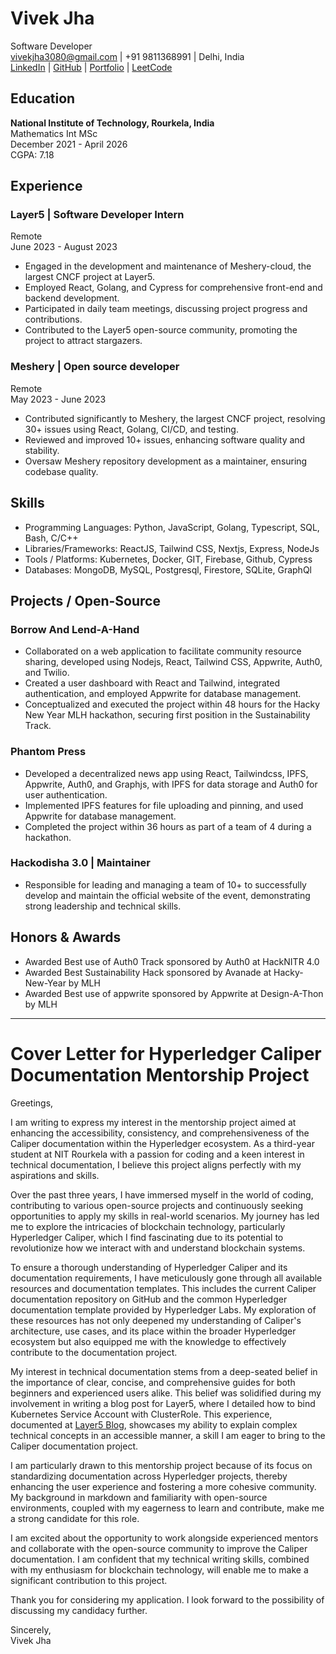 # Vivek Jha
Software Developer  
vivekjha3080@gmail.com | +91 9811368991 | Delhi, India  
[LinkedIn](https://www.linkedin.com/in/vivekjha) | [GitHub](https://github.com/vivekjha) | [Portfolio](https://vivekjha.com) | [LeetCode](https://leetcode.com/vivekjha)

## Education
**National Institute of Technology, Rourkela, India**  
Mathematics Int MSc  
December 2021 - April 2026  
CGPA: 7.18

## Experience
### Layer5 | Software Developer Intern  
Remote  
June 2023 - August 2023  
- Engaged in the development and maintenance of Meshery-cloud, the largest CNCF project at Layer5.
- Employed React, Golang, and Cypress for comprehensive front-end and backend development.
- Participated in daily team meetings, discussing project progress and contributions.
- Contributed to the Layer5 open-source community, promoting the project to attract stargazers.

### Meshery | Open source developer  
Remote  
May 2023 - June 2023  
- Contributed significantly to Meshery, the largest CNCF project, resolving 30+ issues using React, Golang, CI/CD, and testing.
- Reviewed and improved 10+ issues, enhancing software quality and stability.
- Oversaw Meshery repository development as a maintainer, ensuring codebase quality.

## Skills
- Programming Languages: Python, JavaScript, Golang, Typescript, SQL, Bash, C/C++
- Libraries/Frameworks: ReactJS, Tailwind CSS, Nextjs, Express, NodeJs
- Tools / Platforms: Kubernetes, Docker, GIT, Firebase, Github, Cypress
- Databases: MongoDB, MySQL, Postgresql, Firestore, SQLite, GraphQl

## Projects / Open-Source
### Borrow And Lend-A-Hand  
- Collaborated on a web application to facilitate community resource sharing, developed using Nodejs, React, Tailwind CSS, Appwrite, Auth0, and Twilio.
- Created a user dashboard with React and Tailwind, integrated authentication, and employed Appwrite for database management.
- Conceptualized and executed the project within 48 hours for the Hacky New Year MLH hackathon, securing first position in the Sustainability Track.

### Phantom Press  
- Developed a decentralized news app using React, Tailwindcss, IPFS, Appwrite, Auth0, and Graphjs, with IPFS for data storage and Auth0 for user authentication.
- Implemented IPFS features for file uploading and pinning, and used Appwrite for database management.
- Completed the project within 36 hours as part of a team of 4 during a hackathon.

### Hackodisha 3.0 | Maintainer  
- Responsible for leading and managing a team of 10+ to successfully develop and maintain the official website of the event, demonstrating strong leadership and technical skills.

## Honors & Awards
- Awarded Best use of Auth0 Track sponsored by Auth0 at HackNITR 4.0
- Awarded Best Sustainability Hack sponsored by Avanade at Hacky-New-Year by MLH
- Awarded Best use of appwrite sponsored by Appwrite at Design-A-Thon by MLH

---

# Cover Letter for Hyperledger Caliper Documentation Mentorship Project

Greetings,

I am writing to express my interest in the mentorship project aimed at enhancing the accessibility, consistency, and comprehensiveness of the Caliper documentation within the Hyperledger ecosystem. As a third-year student at NIT Rourkela with a passion for coding and a keen interest in technical documentation, I believe this project aligns perfectly with my aspirations and skills.

Over the past three years, I have immersed myself in the world of coding, contributing to various open-source projects and continuously seeking opportunities to apply my skills in real-world scenarios. My journey has led me to explore the intricacies of blockchain technology, particularly Hyperledger Caliper, which I find fascinating due to its potential to revolutionize how we interact with and understand blockchain systems.

To ensure a thorough understanding of Hyperledger Caliper and its documentation requirements, I have meticulously gone through all available resources and documentation templates. This includes the current Caliper documentation repository on GitHub and the common Hyperledger documentation template provided by Hyperledger Labs. My exploration of these resources has not only deepened my understanding of Caliper's architecture, use cases, and its place within the broader Hyperledger ecosystem but also equipped me with the knowledge to effectively contribute to the documentation project.

My interest in technical documentation stems from a deep-seated belief in the importance of clear, concise, and comprehensive guides for both beginners and experienced users alike. This belief was solidified during my involvement in writing a blog post for Layer5, where I detailed how to bind Kubernetes Service Account with ClusterRole. This experience, documented at [Layer5 Blog](https://layer5.io/blog), showcases my ability to explain complex technical concepts in an accessible manner, a skill I am eager to bring to the Caliper documentation project.

I am particularly drawn to this mentorship project because of its focus on standardizing documentation across Hyperledger projects, thereby enhancing the user experience and fostering a more cohesive community. My background in markdown and familiarity with open-source environments, coupled with my eagerness to learn and contribute, make me a strong candidate for this role.

I am excited about the opportunity to work alongside experienced mentors and collaborate with the open-source community to improve the Caliper documentation. I am confident that my technical writing skills, combined with my enthusiasm for blockchain technology, will enable me to make a significant contribution to this project.

Thank you for considering my application. I look forward to the possibility of discussing my candidacy further.

Sincerely,  
Vivek Jha

